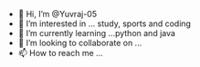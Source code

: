 - 👋 Hi, I’m @Yuvraj-05
- 👀 I’m interested in ... study, sports and coding
- 🌱 I’m currently learning ...python and java
- 💞️ I’m looking to collaborate on ...
- 📫 How to reach me ...

<!---
Yuvraj-05/Yuvraj-05 is a ✨ special ✨ repository because its `README.md` (this file) appears on your GitHub profile.
You can click the Preview link to take a look at your changes.
--->
